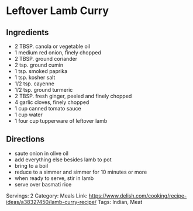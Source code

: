 # Leftover Lamb Curry
## Ingredients
- 2 TBSP. canola or vegetable oil
- 1 medium red onion, finely chopped
- 2 TBSP. ground coriander
- 2 tsp. ground cumin
- 1 tsp. smoked paprika
- 1 tsp. kosher salt
- 1/2 tsp. cayenne
- 1/2 tsp. ground turmeric
- 2 TBSP. fresh ginger, peeled and finely chopped
- 4 garlic cloves, finely chopped
- 1 cup canned tomato sauce
- 1 cup water
- 1 four cup tupperware of leftover lamb
## Directions
- saute onion in olive oil
- add everything else besides lamb to pot
- bring to a boil
- reduce to a simmer and simmer for 10 minutes or more
- when ready to serve, stir in lamb
- serve over basmati rice

Servings: 2
Category: Meals
Link: https://www.delish.com/cooking/recipe-ideas/a38327450/lamb-curry-recipe/
Tags: Indian, Meat
